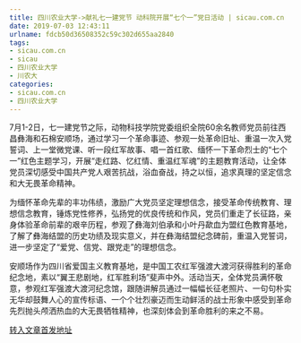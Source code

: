 ```yaml
---
title: 四川农业大学->献礼七一建党节 动科院开展“七个一”党日活动 | sicau.com.cn
date: 2019-07-03 12:43:11
urlname: fdcb50d36508352c59c302d655aa2840
tags: 
- sicau.com.cn
- sicau
- 四川农业大学
- 川农大
categories:
- sicau.com.cn
- 四川农业大学
---
```



7月1-2日，七一建党节之际，动物科技学院党委组织全院60余名教师党员前往西昌彝海和石棉安顺场，通过学习一个革命事迹、参观一处革命旧址、重温一次入党誓词、上一堂微党课、听一段红军故事、唱一首红歌、缅怀一下革命烈士的“七个一”红色主题学习，开展“走红路、忆红情、重温红军魂”的主题教育活动，让全体党员深切感受中国共产党人艰苦抗战，浴血奋战，持之以恒，追求真理的坚定信念和大无畏革命精神。

为缅怀革命先辈的丰功伟绩，激励广大党员坚定理想信念，接受革命传统教育、理想信念教育，锤炼党性修养，弘扬党的优良传统和作风，党员们重走了长征路，亲身体验革命前辈的艰辛历程，参观了彝海刘伯承和小叶丹歃血为盟红色教育基地，了解了彝海结盟的历史功绩及现实意义，并在彝海结盟纪念碑前，重温入党誓词，进一步坚定了“爱党、信党、跟党走”的理想信念。

安顺场作为四川省爱国主义教育基地，是中国工农红军强渡大渡河获得胜利的革命纪念地，素以“翼王悲剧地，红军胜利场”斐声中外。活动当天，全体党员满怀敬意，参观红军强渡大渡河纪念馆，跟随讲解员通过一幅幅长征老照片、一句句朴实无华却鼓舞人心的宣传标语、一个个壮烈豪迈而生动鲜活的战士形象中感受到革命先烈抛头颅洒热血的大无畏牺牲精神，也深刻体会到革命胜利的来之不易。





[转入文章首发地址](https://news.sicau.edu.cn/info/1078/52410.htm)